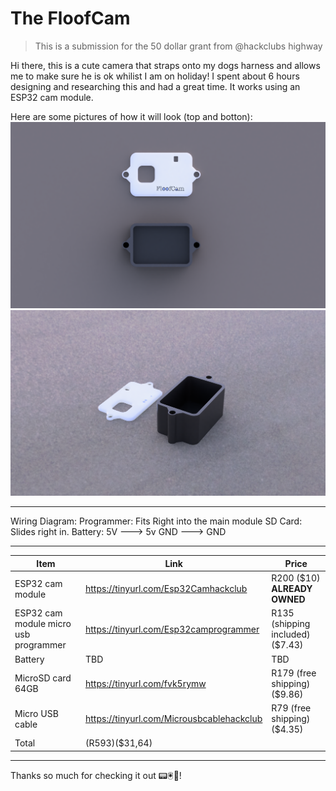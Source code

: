 # The FloofCam

> This is a submission for the 50 dollar grant from @hackclubs highway

Hi there, this is a cute camera that straps onto my dogs harness and allows me to make sure he is ok whilist I am on holiday! I spent about 6 hours designing and researching this and had a great time. It works using an ESP32 cam module. 

Here are some pictures of how it will look (top and botton):
![render 1](https://github.com/BOTwillplayz/FloofCam/blob/7fb8920f8cf71849e038d3e28e14b70a4b69511a/FloofCam%20Render%201.png)
![render 2](https://github.com/BOTwillplayz/FloofCam/blob/7fb8920f8cf71849e038d3e28e14b70a4b69511a/FloofCam%20Render%202.png)

---

Wiring Diagram:
Programmer: Fits Right into the main module
SD Card: Slides right in.
Battery:
5V ---> 5v
GND ---> GND

---

Item | Link | Price
|--------|------|-------|
ESP32 cam module | https://tinyurl.com/Esp32Camhackclub | R200 ($10) **ALREADY OWNED**
ESP32 cam module micro usb programmer | https://tinyurl.com/Esp32camprogrammer| R135 (shipping included) ($7.43)
Battery | TBD | TBD
MicroSD card 64GB | https://tinyurl.com/fvk5rymw | R179 (free shipping)($9.86)
Micro USB cable | https://tinyurl.com/Microusbcablehackclub | R79 (free shipping)($4.35)
Total | (R593)($31,64)

---

Thanks so much for checking it out 📟🖲️📀!
